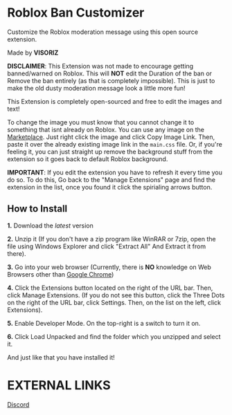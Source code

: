 
# Roblox Ban Customizer

Customize the Roblox moderation message using this open source extension.

Made by **VISORIZ**

**DISCLAIMER**: This Extension was not made to encourage getting banned/warned on Roblox. This will **NOT** edit the Duration of the ban or Remove the ban entirely (as that is completely impossible). This is just to make the old dusty moderation message look a little more fun!

This Extension is completely open-sourced and free to edit the images and text!

To change the image you must know that you cannot change it to something that isnt already on Roblox. You can use any image on the [Marketplace](https://create.roblox.com/marketplace/images). Just right click the image and click Copy Image Link. Then, paste it over the already existing image link in the `main.css` file. Or, if you're feeling it, you can just straight up remove the background stuff from the extension so it goes back to default Roblox background.

**IMPORTANT**: If you edit the extension you have to refresh it every time you do so. To do this, Go back to the "Manage Extensions" page and find the extension in the list, once you found it click the spirialing arrows button.
## How to Install
**1.** Download the *latest* version
 
**2.** Unzip it (If you don't have a zip program like WinRAR or 7zip, open the file using Windows Explorer and click "Extract All" And Extract it from there).
 
**3.** Go into your web browser (Currently, there is **NO** knowledge on Web Browsers other than [Google Chrome](https://www.google.com/intl/en_ca/chrome/dr/download))

**4.** Click the Extensions button located on the right of the URL bar. Then, click Manage Extensions. (If you do not see this button, click the Three Dots on the right of the URL bar, click Settings. Then, on the list on the left, click Extensions).

**5.** Enable Developer Mode. On the top-right is a switch to turn it on.

**6.** Click Load Unpacked and find the folder which you unzipped and select it.

And just like that you have installed it!

# EXTERNAL LINKS

[Discord](https://discord.gg/BAvtpX8Ght)

